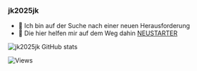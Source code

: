 ### jk2025jk 

- 🔭 Ich bin auf der Suche nach einer neuen Herausforderung
- 🤔 Die hier helfen mir auf dem Weg dahin  [NEUSTARTER](https://neustarter.de/)


![jk2025jk GitHub stats](https://github-readme-stats.vercel.app/api?username=jk2025jk&show_icons=true&theme=synthwave)

<img src="https://komarev.com/ghpvc/?username=jk2025jk&label=Profile%20views&color=08052b&style=flat" alt="Views"/>

